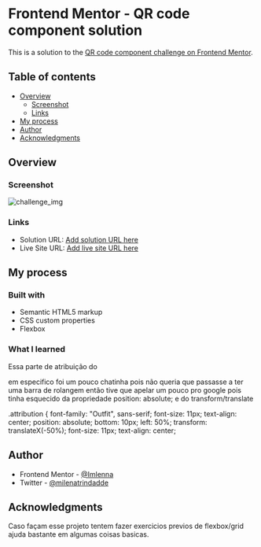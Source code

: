 # Frontend Mentor - QR code component solution

This is a solution to the [QR code component challenge on Frontend Mentor](https://www.frontendmentor.io/challenges/qr-code-component-iux_sIO_H). 

## Table of contents

- [Overview](#overview)
  - [Screenshot](#screenshot)
  - [Links](#links)
- [My process](#my-process)
- [Author](#author)
- [Acknowledgments](#acknowledgments)


## Overview

### Screenshot

![challenge_img](https://github.com/user-attachments/assets/4a983770-27fd-4e41-8df5-6473606dd1b9)

### Links

- Solution URL: [Add solution URL here](https://your-solution-url.com)
- Live Site URL: [Add live site URL here](https://vercel.com/imlennas-projects/projeto-frontendmentor-1)

## My process

### Built with

- Semantic HTML5 markup
- CSS custom properties
- Flexbox

### What I learned

Essa parte de atribuição do <p> em especifico foi um pouco chatinha pois não queria que passasse a ter uma barra de rolangem então tive que apelar um pouco pro google pois tinha esquecido
da propriedade position: absolute; e do transform/translate 

.attribution {
  font-family: "Outfit", sans-serif;
  font-size: 11px;
  text-align: center;
  position: absolute;
  bottom: 10px;
  left: 50%;
  transform: translateX(-50%);
  font-size: 11px;
  text-align: center;

## Author

- Frontend Mentor - [@Imlenna](https://www.frontendmentor.io/profile/Imlenna)
- Twitter - [@milenatrindadde](https://www.twitter.com/milenatrindadde)


## Acknowledgments

Caso façam esse projeto tentem fazer exercicios previos de flexbox/grid ajuda bastante em algumas coisas basicas.
